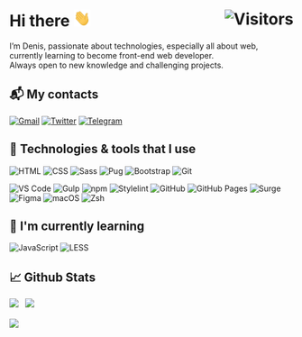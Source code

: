 # Hi there <img src="./wave.gif" width="30px" height="30px" /> <img align="right" src="https://img.shields.io/endpoint?color=007acc&label=Visitors&logo=Visitors&url=https%3A%2F%2Fhits.dwyl.com%2FTeihden%2FTeihden.json" alt="Visitors" />

I’m Denis, passionate about technologies, especially all about web, currently learning to become front-end web developer.
<br>
Always open to new knowledge and challenging projects. 

## :mailbox_with_mail: My contacts

[![Gmail](https://img.shields.io/badge/Gmail-EA4335?style=flat&logo=gmail&logoColor=white)](mailto:teydev@gmail.com)
[![Twitter](https://img.shields.io/badge/Twitter-1DA1F2?style=flat&logo=twitter&logoColor=white)](https://twitter.com/Teihden)
[![Telegram](https://img.shields.io/badge/Telegram-26A5E4?style=flat&logo=telegram&logoColor=white)](https://t.me/Teihden)

## :wrench: Technologies & tools that I use

![HTML](https://img.shields.io/badge/Code-HTML-informational?style=flat&logo=html5&logoColor=white&color=007acc)
![CSS](https://img.shields.io/badge/Code-CSS-informational?style=flat&logo=css3&logoColor=white&color=007acc)
![Sass](https://img.shields.io/badge/Code-Sass-informational?style=flat&logo=sass&logoColor=white&color=007acc)
![Pug](https://img.shields.io/badge/Code-Pug-informational?style=flat&logo=pug&logoColor=white&color=007acc)
![Bootstrap](https://img.shields.io/badge/FW-Bootstrap-informational?style=flat&logo=bootstrap&logoColor=white&color=007acc)
![Git](https://img.shields.io/badge/VCS-Git-informational?style=flat&logo=git&logoColor=white&color=007acc)

![VS Code](https://img.shields.io/badge/Editor-VS_Code-informational?style=flat&logo=visual-studio-code&logoColor=white&color=007acc)
![Gulp](https://img.shields.io/badge/Tools-Gulp-informational?style=flat&logo=gulp&logoColor=white&color=007acc)
![npm](https://img.shields.io/badge/Tools-npm-informational?style=flat&logo=npm&logoColor=white&color=007acc)
![Stylelint](https://img.shields.io/badge/Tools-Stylelint-informational?style=flat&logo=stylelint&logoColor=white&color=007acc)
![GitHub](https://img.shields.io/badge/Tools-GitHub-informational?style=flat&logo=gitHub&logoColor=white&color=007acc)
![GitHub Pages](https://img.shields.io/badge/Cloud-GitHub_Pages-informational?style=flat&logo=gitHub&logoColor=white&color=007acc)
![Surge](https://img.shields.io/badge/Cloud-Surge-informational?style=flat&logo=surge&logoColor=white&color=007acc)
![Figma](https://img.shields.io/badge/Design-Figma-informational?style=flat&logo=figma&logoColor=white&color=007acc)
![macOS](https://img.shields.io/badge/OS-macOS-informational?style=flat&logo=apple&logoColor=white&color=007acc)
![Zsh](https://img.shields.io/badge/Shell-Zsh-informational?style=flat&logo=shell&logoColor=white&color=007acc)

## :seedling: I'm currently learning

![JavaScript](https://img.shields.io/badge/Code-JavaScript-informational?style=flat&logo=javascript&logoColor=white&color=007acc)
![LESS](https://img.shields.io/badge/Code-LESS-informational?style=flat&logo=less&logoColor=white&color=007acc)

## :chart_with_upwards_trend: Github Stats

<div>
<picture>
<source 
  srcset="https://github-readme-stats.vercel.app/api?username=Teihden&show_icons=true&count_private=trueborder_color&theme=github_dark&border_color=21262d&card_width=400px"
  media="(prefers-color-scheme: dark)"
/>
<source
  srcset="https://github-readme-stats.vercel.app/api?username=Teihden&show_icons=true&count_private=true&icon_color=007acc&text_color=24292f&title_color=007acc&theme=default&card_width=400px"
  media="(prefers-color-scheme: light), (prefers-color-scheme: no-preference)"
/>
<img width="388" src="https://github-readme-stats.vercel.app/api?username=Teihden&count_private=true&show_icons=true&card_width=400px" />
</picture>
&nbsp;
<picture>
<source 
  srcset="https://streak-stats.demolab.com/?user=Teihden&theme=github-dark-blue&border=21262d&stroke=21262d&sideLabels=c9d1d9&currStreakLabel=c9d1d9"
  media="(prefers-color-scheme: dark)"
/>
<source
  srcset="https://streak-stats.demolab.com/?user=Teihden&ring=007acc&fire=1da1f2&currStreakNum=24292f&currStreakLabel=24292f&sideNums=24292f&SideLabels=1da1f2"
  media="(prefers-color-scheme: light), (prefers-color-scheme: no-preference)"
/>
<img width="440" src="https://streak-stats.demolab.com/?user=Teihden" />
</picture>
</div>

<br>

<picture>
<source 
  srcset="https://github-readme-stats.vercel.app/api/top-langs?username=Teihden&show_icons=true&count_private=true&layout=compact&langs_count=10&theme=github_dark&border_color=21262d"
  media="(prefers-color-scheme: dark)"
/>
<source
  srcset="https://github-readme-stats.vercel.app/api/top-langs?username=Teihden&show_icons=true&count_private=true&layout=compact&langs_count=10&text_color=24292f&title_color=007acc&theme=default"
  media="(prefers-color-scheme: light), (prefers-color-scheme: no-preference)"
/>
<img src="https://github-readme-stats.vercel.app/api/top-langs?username=Teihden&count_private=true&show_icons=true&langs_count=10&layout=compact" />
</picture>
